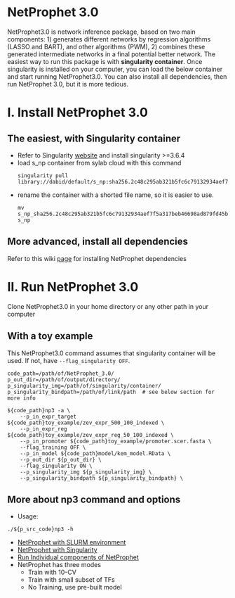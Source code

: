 # NetProphet 3.0
NetProphet3.0 is network inference package, based on two main components: 1) generates different networks by regression algorithms (LASSO and BART), and other algorithms (PWM), 2) combines these generated intermediate networks in a final potential better network. The easiest way to run this package is with **singularity container**. Once singularity is installed on your computer, you can load the below container and start running NetProphet3.0. You can also install all dependencies, then run NetProphet 3.0, but it is more tedious.

# I. Install NetProphet 3.0

## The easiest, with Singularity container

- Refer to Singularity [website](https://singularity.hpcng.org/user-docs/3.6/quick_start.html#quick-installation-steps) and install singularity >=3.6.4
- load s_np container from sylab cloud with this command
   ``` 
   singularity pull library://dabid/default/s_np:sha256.2c48c295ab321b5fc6c79132934aef7f5a317beb46698ad879fd45bb2440c344 
   ```
- rename the container with a shorted file name, so it is easier to use. 
   ``` 
   mv s_np_sha256.2c48c295ab321b5fc6c79132934aef7f5a317beb46698ad879fd45bb2440c344.sif s_np 
   ```

## More advanced, install all dependencies
Refer to this wiki [page](https://github.com/BrentLab/NetProphet_3.0/wiki/Advanced-Installation) for installing NetProphet dependencies


# II. Run NetProphet 3.0
Clone NetProphet3.0 in your home directory or any other path in your computer

## With a toy example
This NetProphet3.0 command assumes that singularity container will be used. If not, have ``` --flag_singularity OFF ```.  
```
code_path=/path/of/NetProphet_3.0/
p_out_dir=/path/of/output/directory/
p_singularity_img=/path/of/singularity/container/
p_singularity_bindpath=/path/of/link/path  # see below section for more info

${code_path}np3 -a \
    --p_in_expr_target ${code_path}toy_example/zev_expr_500_100_indexed \
    --p_in_expr_reg ${code_path}toy_example/zev_expr_reg_50_100_indexed \
    --p_in_promoter ${code_path}toy_example/promoter.scer.fasta \
    --flag_training OFF \
    --p_in_model ${code_path}model/kem_model.RData \
    --p_out_dir ${p_out_dir} \
    --flag_singularity ON \
    --p_singularity_img ${p_singularity_img} \
    --p_singularity_bindpath ${p_singularity_bindpath} \
```
## More about np3 command and options
- Usage: 
```
./${p_src_code}np3 -h 
```
- [NetProphet with SLURM environment](https://github.com/BrentLab/NetProphet_3.0/wiki/NetProphet-with-SLURM-environment)
- [NetProphet with Singularity](https://github.com/BrentLab/NetProphet_3.0/wiki/NetProphet-with-Singularity)
- [Run Individual components of NetProphet](https://github.com/BrentLab/NetProphet_3.0/wiki/_new?wiki%5Bname%5D=_Footer)
- NetProphet has three modes
   - Train with 10-CV
   - Train with small subset of TFs
   - No Training, use pre-built model
